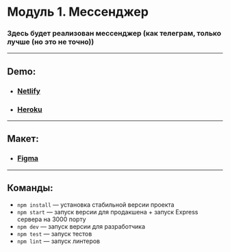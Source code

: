 # Модуль 1. Мессенджер
### Здесь будет реализован мессенджер (как телеграм, только лучше (но это не точно))

---
## Demo:
+ ### [Netlify](https://stellular-kleicha-0a14f8.netlify.app)
+ ### [Heroku](https://messenger-grizzly.herokuapp.com)
---
## Макет:
+ ### [Figma](https://www.figma.com/file/8hm7diuIHJkfqrOv0gBmw3/Messanger?node-id=0%3A1)

---
## Команды:
* `npm install` — установка стабильной версии проекта
* `npm start` — запуск версии для продакшена + запуск Express сервера на 3000 порту
* `npm dev` — запуск версии для разработчика 
* `npm test` — запуск тестов
* `npm lint` — запуск линтеров
